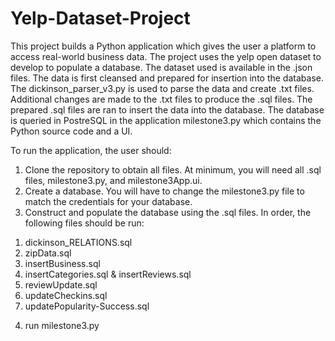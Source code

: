 # Yelp-Dataset-Project

This project builds a Python application which gives the user a platform to access real-world business data. The project uses the yelp open dataset to develop to populate a database. The dataset used is available in the .json files.  The data is first cleansed and prepared for insertion into the database. The dickinson_parser_v3.py is used to parse the data and create .txt files. Additional changes are made to the .txt files to produce the .sql files. The prepared .sql files are ran to insert the data into the database. The database is queried in PostreSQL in the application milestone3.py which contains the Python source code and a UI.

To run the application, the user should:
1. Clone the repository to obtain all files. At minimum, you will need all .sql files, milestone3.py, and milestone3App.ui.
2. Create a database. You will have to change the milestone3.py file to match the credentials for your database.
3. Construct and populate the database using the .sql files. In order, the following files should be run:
  1) dickinson_RELATIONS.sql
  2) zipData.sql
  3) insertBusiness.sql
  4) insertCategories.sql & insertReviews.sql
  5) reviewUpdate.sql
  6) updateCheckins.sql
  7) updatePopularity-Success.sql
4. run milestone3.py
